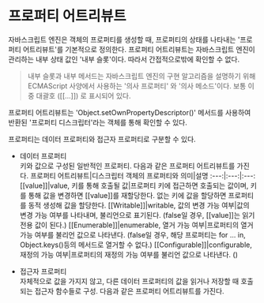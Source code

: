 # 프로퍼티 어트리뷰트

자바스크립트 엔진은 객체의 프로퍼티를 생성할 때, 프로퍼티의 상태를 나타내는 '프로퍼티 어트리뷰트'를 기본적으로 정의한다. 프로퍼티 어트리뷰트는 자바스크립트 엔진이 관리하는 내부 상태 값인 '내부 슬롯'이다. 따라서 간접적으로밖에 확인할 수 없다.

> 내부 슬롯과 내부 메서드는 자바스크립트 엔진의 구현 알고리즘을 설명하기 위해 ECMAScript 사양에서 사용하는 '의사 프로퍼티' 와 '의사 메소드'이다.
> 보통 이중 대괄호 ([[...]]) 로 표시되어 있다.

프로퍼티 어트리뷰트는 'Object.setOwnPropertyDescriptor()' 메서드를 사용하여 반환된 '프로퍼티 디스크립터'라는 객체를 통해 확인할 수 있다.

프로퍼티는 데이터 프로퍼티와 접근자 프로퍼티로 구분할 수 있다.

- 데이터 프로퍼티  
  키와 값으로 구성된 일반적인 프로퍼티. 다음과 같은 프로퍼티 어트리뷰트를 가진다.
  프로퍼티 어트리뷰트|디스크립터 객체의 프로퍼티와 의미|설명
  :---:|:---:|:---:
  [[value]]|value, 키를 통해 호출될 값|프로퍼티 키에 접근하면 호출되는 값이며, 키를 통해 값을 변경하면 [[value]]를 재할당한다. 없는 키에 값을 할당하면 프로퍼티를 동적 생성해 값을 할당한다.
  [[Writable]]|writable, 값의 변경 가능 여부|값의 변경 가능 여부를 나타내며, 불리언으로 표기된다. (false일 경우, [[value]]는 읽기 전용 값이 된다.)
  [[Enumerable]]|enumerable, 열거 가능 여부|프로퍼티의 열거 가능 여부를 불리언 값으로 나타낸다. (false일 경우, 해당 프로퍼티는 for ... in, Object.keys()등의 메서드로 열거할 수 없다.)
  [[Configurable]]|configurable, 재정의 가능 여부|프로퍼티의 재정의 가능 여부를 불리언 값으로 나타낸다. ()

- 접근자 프로퍼티  
  자체적으로 값을 가지지 않고, 다른 데이터 프로퍼티의 값을 읽거나 저장할 때 호출되는 접근자 함수들로 구성. 다음과 같은 프로퍼티 어트리뷰트를 가진다.
